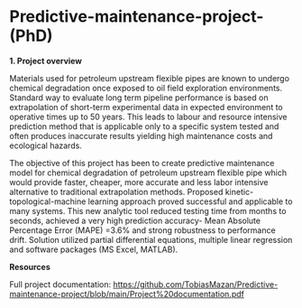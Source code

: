 # Predictive-maintenance-project-(PhD)

__1. Project overview__

Materials used for petroleum  upstream flexible pipes are known to undergo chemical degradation once exposed to oil field exploration environments. Standard way to evaluate long term pipeline performance is based on extrapolation of short-term experimental data in expected environment to operative times up to 50 years. This leads to labour and resource intensive prediction method that is applicable only to a specific system tested and often produces inaccurate results yielding high maintenance costs and ecological hazards.   

The objective of this project has been to create predictive maintenance model for chemical degradation of petroleum upstream flexible pipe which would provide faster, cheaper, more accurate and less labor intensive alternative to traditional extrapolation methods. Proposed kinetic-topological-machine learning approach proved successful and applicable to many systems. This new analytic tool reduced testing time from months to seconds, achieved a very high prediction accuracy- Mean Absolute Percentage Error (MAPE) =3.6% and strong robustness to performance drift. Solution utilized partial differential equations, multiple linear regression and software packages (MS Excel, MATLAB).   

__Resources__

Full project documentation: https://github.com/TobiasMazan/Predictive-maintenance-project/blob/main/Project%20documentation.pdf
